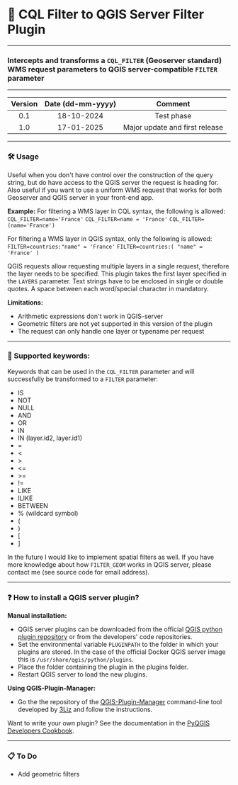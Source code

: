 # 🧩 CQL Filter to QGIS Server Filter Plugin
---
### Intercepts and transforms a <code>CQL_FILTER</code> (Geoserver standard) WMS request parameters to QGIS server-compatible <code>FILTER</code> parameter

---

| Version | Date (dd-mm-yyyy) | Comment |
|:---------:|:------:|:---------:|
|0.1|18-10-2024|Test phase|
|1.0|17-01-2025|Major update and first release|


---

### 🛠️ Usage
Useful when you don't have control over the construction of the query string, but do have access to the QGIS server the request is heading for. Also useful if you want to use a uniform WMS request that works for both Geoserver and QGIS server in your front-end app.

**Example:** 
For filtering a WMS layer in CQL syntax, the following is allowed:
<code>CQL_FILTER=name='France'</code>
<code>CQL_FILTER=name = 'France'</code>
<code>CQL_FILTER=(name='France')</code>

For filtering a WMS layer in QGIS syntax, only the following is allowed:
<code>FILTER=countries:"name" = 'France'</code>
<code>FILTER=countries:( "name" = 'France' )</code>

QGIS requests allow requesting multiple layers in a single request, therefore the layer needs to be specified. This plugin takes the first layer specified in the <code>LAYERS</code> parameter. Text strings have to be enclosed in single or double quotes. A space between each word/special character in mandatory.

**Limitations:**
- Arithmetic expressions don't work in QGIS-server
- Geometric filters are not yet supported in this version of the plugin
- The request can only handle one layer or typename per request

---

### 🔑 Supported keywords:
Keywords that can be used in the <code>CQL_FILTER</code> parameter and will successfully be transformed to a <code>FILTER</code> parameter:
- IS
- NOT
- NULL
- AND
- OR
- IN
- IN (layer.id2, layer.id1)
- =
- &lt;
- &gt;
- &lt;=
- &gt;=
- !=
- LIKE
- ILIKE
- BETWEEN
- % (wildcard symbol)
- (
- )
- [
- ]

In the future I would like to implement spatial filters as well. If you have more knowledge about how <code>FILTER_GEOM</code> works in QGIS server, please contact me (see source code for email address).

---

### ❓ How to install a QGIS server plugin?
**Manual installation:**
- QGIS server plugins can be downloaded from the official [QGIS python plugin repository](https://plugins.qgis.org/plugins/server/) or from the developers' code repositories.
- Set the environmental variable <code>PLUGINPATH</code> to the folder in which your plugins are stored. In the case of the official Docker QGIS server image this is <code>/usr/share/qgis/python/plugins</code>. 
- Place the folder containing the plugin in the plugins folder.
- Restart QGIS server to load the new plugins.

**Using QGIS-Plugin-Manager:**

- Go the the repository of the [QGIS-Plugin-Manager](https://github.com/3liz/qgis-plugin-manager/tree/master) command-line tool developed by [3Liz](https://www.3liz.com/en/) and follow the instructions.

Want to write your own plugin? See the documentation in the [PyQGIS Developers Cookbook](https://docs.qgis.org/3.34/en/docs/pyqgis_developer_cookbook/server.html#index-2).

---

### 📋 To Do

- Add geometric filters